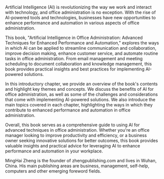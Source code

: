 
Artificial Intelligence (AI) is revolutionizing the way we work and interact with technology, and office administration is no exception. With the rise of AI-powered tools and technologies, businesses have new opportunities to enhance performance and automation in various aspects of office administration.

This book, "Artificial Intelligence in Office Administration: Advanced Techniques for Enhanced Performance and Automation," explores the ways in which AI can be applied to streamline communication and collaboration, improve decision making, enhance customer service, and automate routine tasks in office administration. From email management and meeting scheduling to document collaboration and knowledge management, this book provides practical insights and best practices for implementing AI-powered solutions.

In this introductory chapter, we provide an overview of the book's contents and highlight key themes and concepts. We discuss the benefits of AI for office administration, as well as some of the challenges and considerations that come with implementing AI-powered solutions. We also introduce the main topics covered in each chapter, highlighting the ways in which they contribute to enhanced performance and automation in office administration.

Overall, this book serves as a comprehensive guide to using AI for advanced techniques in office administration. Whether you're an office manager looking to improve productivity and efficiency, or a business owner seeking innovative solutions for better outcomes, this book provides valuable insights and practical advice for leveraging AI to enhance performance and automation in your workplace.

MingHai Zheng is the founder of zhengpublishing.com and lives in Wuhan, China. His main publishing areas are business, management, self-help, computers and other emerging foreword fields.
